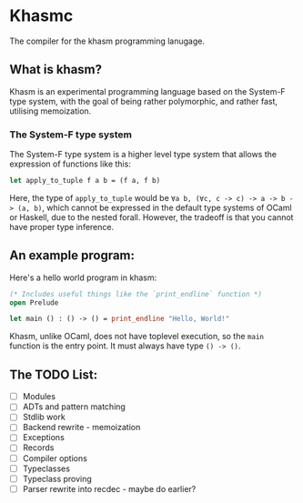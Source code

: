 # Khasmc

The compiler for the khasm programming lanugage.

## What is khasm?

Khasm is an experimental programming language based on the System-F type system, with the goal of being rather polymorphic, and rather fast, utilising memoization.

### The System-F type system

The System-F type system is a higher level type system that allows the expression of functions like this:

```ocaml
let apply_to_tuple f a b = (f a, f b)
```
Here, the type of `apply_to_tuple` would be `∀a b, (∀c, c -> c) -> a -> b -> (a, b)`, which cannot be expressed in the default type systems of OCaml or Haskell, due to the nested forall. However, the tradeoff is that you cannot have proper type inference.

## An example program:

Here's a hello world program in khasm:

```ocaml
(* Includes useful things like the `print_endline` function *)
open Prelude

let main () : () -> () = print_endline "Hello, World!"
```
Khasm, unlike OCaml, does not have toplevel execution, so the `main` function is the entry point. It must always have type `() -> ()`.

## The TODO List:

- [ ] Modules
- [ ] ADTs and pattern matching
- [ ] Stdlib work
- [ ] Backend rewrite - memoization 
- [ ] Exceptions
- [ ] Records
- [ ] Compiler options
- [ ] Typeclasses
- [ ] Typeclass proving
- [ ] Parser rewrite into recdec - maybe do earlier?
